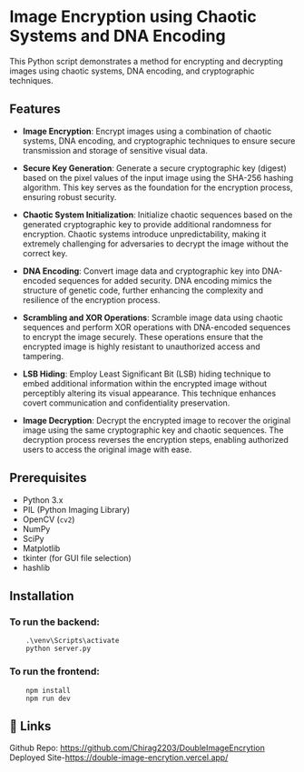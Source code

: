# Image Encryption using Chaotic Systems and DNA Encoding

This Python script demonstrates a method for encrypting and decrypting images using chaotic systems, DNA encoding, and cryptographic techniques.

## Features

- **Image Encryption**: Encrypt images using a combination of chaotic systems, DNA encoding, and cryptographic techniques to ensure secure transmission and storage of sensitive visual data.

- **Secure Key Generation**: Generate a secure cryptographic key (digest) based on the pixel values of the input image using the SHA-256 hashing algorithm. This key serves as the foundation for the encryption process, ensuring robust security.

- **Chaotic System Initialization**: Initialize chaotic sequences based on the generated cryptographic key to provide additional randomness for encryption. Chaotic systems introduce unpredictability, making it extremely challenging for adversaries to decrypt the image without the correct key.

- **DNA Encoding**: Convert image data and cryptographic key into DNA-encoded sequences for added security. DNA encoding mimics the structure of genetic code, further enhancing the complexity and resilience of the encryption process.

- **Scrambling and XOR Operations**: Scramble image data using chaotic sequences and perform XOR operations with DNA-encoded sequences to encrypt the image securely. These operations ensure that the encrypted image is highly resistant to unauthorized access and tampering.

- **LSB Hiding**: Employ Least Significant Bit (LSB) hiding technique to embed additional information within the encrypted image without perceptibly altering its visual appearance. This technique enhances covert communication and confidentiality preservation.
- **Image Decryption**: Decrypt the encrypted image to recover the original image using the same cryptographic key and chaotic sequences. The decryption process reverses the encryption steps, enabling authorized users to access the original image with ease.

## Prerequisites

- Python 3.x
- PIL (Python Imaging Library)
- OpenCV (`cv2`)
- NumPy
- SciPy
- Matplotlib
- tkinter (for GUI file selection)
- hashlib

## Installation
### To run the backend:
``` cd backend
    .\venv\Scripts\activate
    python server.py
```

### To run the frontend:
``` cd frontend
    npm install
    npm run dev
```

## 🔗 Links
Github Repo:
https://github.com/Chirag2203/DoubleImageEncrytion
Deployed Site-https://double-image-encrytion.vercel.app/ 
